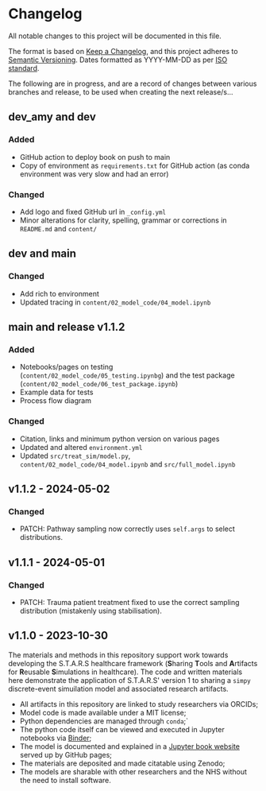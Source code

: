 # Changelog

All notable changes to this project will be documented in this file.

The format is based on [Keep a Changelog](https://keepachangelog.com/en/1.1.0/),
and this project adheres to [Semantic Versioning](https://semver.org/spec/v2.0.0.html). Dates formatted as YYYY-MM-DD as per [ISO standard](https://www.iso.org/iso-8601-date-and-time-format.html).

The following are in progress, and are a record of changes between various branches and release, to be used when creating the next release/s...

## dev_amy and dev

### Added

* GitHub action to deploy book on push to main
* Copy of environment as `requirements.txt` for GitHub action (as conda environment was very slow and had an error)

### Changed

* Add logo and fixed GitHub url in `_config.yml`
* Minor alterations for clarity, spelling, grammar or corrections in `README.md` and `content/`

## dev and main

### Changed

* Add rich to environment
* Updated tracing in `content/02_model_code/04_model.ipynb`

## main and release v1.1.2

### Added

* Notebooks/pages on testing (`content/02_model_code/05_testing.ipynbg`) and the test package (`content/02_model_code/06_test_package.ipynb`)
* Example data for tests
* Process flow diagram

### Changed

* Citation, links and minimum python version on various pages
* Updated and altered `environment.yml`
* Updated `src/treat_sim/model.py`, `content/02_model_code/04_model.ipynb` and `src/full_model.ipynb`

## v1.1.2 - 2024-05-02

### Changed

* PATCH: Pathway sampling now correctly uses `self.args` to select distributions.

## v1.1.1 - 2024-05-01

### Changed

* PATCH: Trauma patient treatment fixed to use the correct sampling distribution (mistakenly using stabilisation).

## v1.1.0 - 2023-10-30

The materials and methods in this repository support work towards developing the S.T.A.R.S healthcare framework (**S**haring **T**ools and **A**rtifacts for **R**eusable **S**imulations in healthcare).  The code and written materials here demonstrate the application of S.T.A.R.S' version 1 to sharing a `simpy` discrete-event simuilation model and associated research artifacts.  

* All artifacts in this repository are linked to study researchers via ORCIDs;
* Model code is made available under a MIT license;
* Python dependencies are managed through `conda`;`
* The python code itself can be viewed and executed in Jupyter notebooks via [Binder](https://mybinder.org); 
* The model is documented and explained in a [Jupyter book website](https://pythonhealthdatascience.github.io/stars-simpy-examplar-docs) served up by GitHub pages;
* The materials are deposited and made citatable using Zenodo;
* The models are sharable with other researchers and the NHS without the need to install software.

